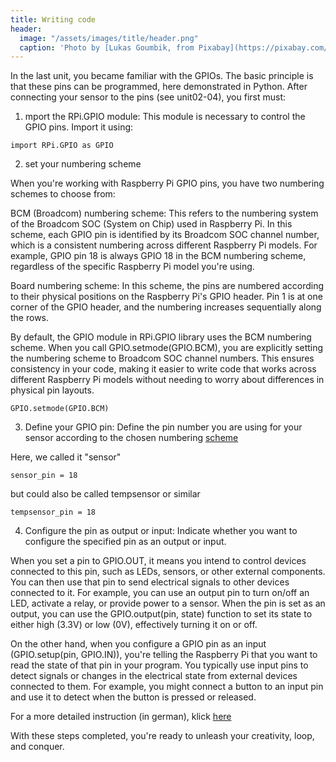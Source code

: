 ```yaml
---
title: Writing code
header:
  image: "/assets/images/title/header.png"
  caption: 'Photo by [Lukas Goumbik, from Pixabay](https://pixabay.com/de/users/goumbik-3752482/?utm_source=link-attribution&utm_medium=referral&utm_campaign=image&utm_content=2055522){:target="_blank"}'
---
```


In the last unit, you became familiar with the GPIOs. The basic principle is that these pins can be programmed, here demonstrated in Python. After connecting your sensor to the pins (see unit02-04), you first must:

1) mport the RPi.GPIO module: This module is necessary to control the GPIO pins. Import it using:

```
import RPi.GPIO as GPIO
```

2) set your numbering scheme

When you're working with Raspberry Pi GPIO pins, you have two numbering schemes to choose from:

BCM (Broadcom) numbering scheme: This refers to the numbering system of the Broadcom SOC (System on Chip) used in Raspberry Pi. In this scheme, each GPIO pin is identified by its Broadcom SOC channel number, which is a consistent numbering across different Raspberry Pi models. For example, GPIO pin 18 is always GPIO 18 in the BCM numbering scheme, regardless of the specific Raspberry Pi model you're using.

Board numbering scheme: In this scheme, the pins are numbered according to their physical positions on the Raspberry Pi's GPIO header. Pin 1 is at one corner of the GPIO header, and the numbering increases sequentially along the rows.

By default, the GPIO module in RPi.GPIO library uses the BCM numbering scheme. When you call GPIO.setmode(GPIO.BCM), you are explicitly setting the numbering scheme to Broadcom SOC channel numbers. This ensures consistency in your code, making it easier to write code that works across different Raspberry Pi models without needing to worry about differences in physical pin layouts.

```
GPIO.setmode(GPIO.BCM)
```


3) Define your GPIO pin:
Define the pin number you are using for your sensor according to the chosen numbering [scheme](hhttps://raspberrypi.stackexchange.com/questions/12966/what-is-the-difference-between-board-and-bcm-for-gpio-pin-numbering) 

Here, we called it "sensor"
```
sensor_pin = 18
```

but could also be called tempsensor or similar 

```
tempsensor_pin = 18
```

4) Configure the pin as output or input:
Indicate whether you want to configure the specified pin as an output or input. 

When you set a pin to GPIO.OUT, it means you intend to control devices connected to this pin, such as LEDs, sensors, or other external components. You can then use that pin to send electrical signals to other devices connected to it. For example, you can use an output pin to turn on/off an LED, activate a relay, or provide power to a sensor. When the pin is set as an output, you can use the GPIO.output(pin, state) function to set its state to either high (3.3V) or low (0V), effectively turning it on or off.

On the other hand, when you configure a GPIO pin as an input (GPIO.setup(pin, GPIO.IN)), you're telling the Raspberry Pi that you want to read the state of that pin in your program. You typically use input pins to detect signals or changes in the electrical state from external devices connected to them. For example, you might connect a button to an input pin and use it to detect when the button is pressed or released.


For a more detailed instruction (in german), klick [here](https://tutorials-raspberrypi.de/raspberry-pi-gpio-erklaerung-beginner-programmierung-lernen/)

With these steps completed, you're ready to unleash your creativity, loop, and conquer.

